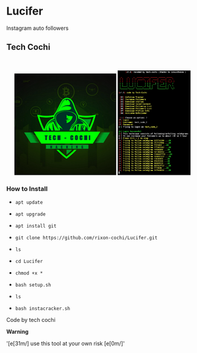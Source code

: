 # Lucifer

Instagram auto followers

## Tech Cochi 



<br>
<p align="center">
<img width="53%" src="20200425_125720.png"/>
<img width="38%" src="IMG_20200425_200214.jpg"/>
</p>


### How to Install

* `apt update`

* `apt upgrade`

* `apt install git`

* `git clone https://github.com/rixon-cochi/Lucifer.git`

* `ls`

* `cd Lucifer`

* `chmod +x *`

* `bash setup.sh`

* `ls`

* `bash instacracker.sh`


Code by tech cochi

**Warning**

'\[e\[31m/] use this tool at your own risk \[e\[0m/]'

